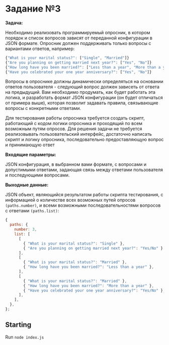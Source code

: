 # Задание №3

**Задача:**

Необходимо реализовать программируемый опросник, в котором порядок и список
вопросов зависят от переданной конфигурации в JSON формате. Опросник должен
поддерживать только вопросы с вариантами ответов, например:

```javascript
{"What is your marital status?": ["Single", "Married"]}
{"Are you planning on getting married next year?": ["Yes", "No"]}
{"How long have you been married?": ["Less than a year", "More than a year"]}
{"Have you celebrated your one year anniversary?": ["Yes", "No"]}
```

Вопросы в опроснике должны динамически определяться на основании ответов
пользователя - следующий вопрос должен зависеть от ответа на предыдущий. Вам
необходимо продумать, как будет работать эта логика, и разработать формат JSON
конфигурации (он будет отличаться от примера выше), которая позволит задавать
правила, связывающие вопросы с конкретными ответами.

Для тестирования работы опросника требуется создать скрипт, работающий с кодом логики
опросника и проходящий по всем возможным путям опросов. Для решения задачи не
требуется реализовывать пользовательский интерфейс, достаточно написать скрипт и
логику опросника, последовательно предоставляющую вопрос и принимающую ответ


**Входящие параметры:**

JSON конфигурация, в выбранном вами формате, с вопросами и допустимыми ответами,
задающая связь между ответами пользователя и последующими вопросами.


**Выходные данные:**

JSON объект, являющийся результатом работы скрипта тестирования, с информацией о
количестве всех возможных путей опросов `(paths.number)`, и всеми возможными
последовательностями вопросов с ответами `(paths.list)`:

```javascript
{
  paths: {
    number: 3,
    list: [
      [
        { "What is your marital status?": "Single" },
        { "Are you planning on getting married next year?": "Yes/No" },
      ],
      [
        { "What is your marital status?": "Married" },
        { "How long have you been married?": "Less than a year" },
      ],
      [
        { "What is your marital status?": "Married" },
        { "How long have you been married?": "More than a year" },
        { "Have you celebrated your one year anniversary?": "Yes/No" },
      ],
    ],
  },
};
```

## Starting
Run `node index.js`
